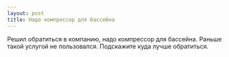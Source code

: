 ```yaml
---
layout: post 
title: Надо компрессор для бассейна 
--- 
```

Решил обратиться в компанию, надо компрессор для бассейна. Раньше такой услугой не пользовался. Подскажите куда лучше обратиться.